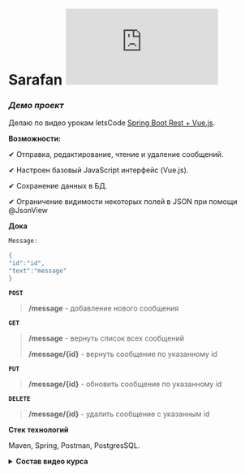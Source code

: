 # **Sarafan** ![progress](http://www.yarntomato.com/percentbarmaker/button.php?barPosition=18&leftFill=%23FF0000 "progress") 
### _Демо проект_ 

Делаю по видео урокам letsCode [Spring Boot Rest + Vue.js](https://www.youtube.com/playlist?list=PLU2ftbIeotGqSTOVNjT4L3Yfy8jatCdhm).

**Возможности:**

✔ Отправка, редактирование, чтение и удаление сообщений.

✔ Настроен базовый JavaScript интерфейс (Vue.js). 

✔ Сохранение данных в БД.

✔ Ограничение видимости некоторых полей в JSON при помощи @JsonView

**Дока**

```java
Message:

{
"id":"id",
"text":"message"
}
```

**`POST`**
>**/message** - добавление нового сообщения

**`GET`**
>**/message** - вернуть список всех сообщений
>
>**/message/{id}** - вернуть сообщение по указанному id


**`PUT`**
>**/message/{id}** - обновить сообщение по указанному id

**`DELETE`**
>**/message/{id}** - удалить сообщение с указанным id
  
**Стек технологий**

Maven, Spring, Postman, PostgresSQL.


**<details><summary>Состав видео курса</summary>**

- [X] **lec_1** - Делаем простое REST приложение с нуля.

- [X] **lec_2** - Vue.js - базовый JavaScript интерфейс (часть 1). 

- [X] **lec_3** - Vue.js - отображение и изменение данных с сервера (часть 2). 

- [X] **lec_4** - Подключаем базу данных, настраиваем Jackson.

- [ ] **lec_5** - Подключаем Spring Security и oAuth2. 

- [ ] **lec_6** - Настраиваем Spring Security и oAuth2 в Vue.js.

- [ ] **lec_7** - Настраиваем Webpack и разбиваем фронт на

- [ ] **lec_8** - Подключаем WebSocket (SockJS + Stomp). Spring

- [ ] **lec_9** - Стилизуем приложение с Vuetify (Material design).

- [ ] **lec_10** - Сериализуем с JsonView при отправке через WebSocket.

- [ ] **lec_11** - Настраиваем Vuex. Централизованное хранилище. 

- [ ] **lec_12** - Vue Router. Роутинг в браузере. 

- [ ] **lec_13** - Open Graph Protocol: превью ссылок на сайте по микроразметке. 

- [ ] **lec_14** - Комментарии с JPA Entity Graph. 

- [ ] **lec_15** - Решение циклических ссылок в JSON. Vue debug. 

- [ ] **lec_16** - Бесконечная прокрутка списков

- [ ] **lec_17** - Подписки пользователей. Spring Boot Rest

- [ ] **lec_18** - Подписки с подтверждением. 

- [ ] **lec_19** - Подписки с подтверждением: фронтенд. 

- [ ] **lec_20** - Sentry: собираем ошибки от пользователей.

- [ ] **lec_21** - Собираем JAR с Vue.js внутри. 

- [ ] **lec_22** - Публикация на Heroku.
      
</details>
